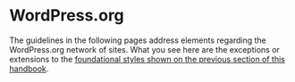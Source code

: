 # WordPress.org

The guidelines in the following pages address elements regarding the WordPress.org network of sites. What you see here are the exceptions or extensions to the [foundational styles shown on the previous section of this handbook](https://make.wordpress.org/design/handbook/foundations/).